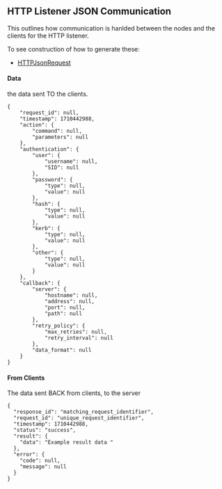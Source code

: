## HTTP Listener JSON Communication

This outlines how communication is hanlded between the nodes and the clients for the HTTP listener. 

To see construction of how to generate these:

 - [HTTPJsonRequest](../../../Server/Plugins/ListenerHTTP/HTTPJsonRequest.md)

#### Data
the data sent TO the clients. 
```
{
    "request_id": null,      
    "timestamp": 1710442988, 
    "action": {
        "command": null,     
        "parameters": null   
    },
    "authentication": {      
        "user": {
            "username": null,
            "SID": null      
        },
        "password": {        
            "type": null,    
            "value": null    
        },
        "hash": {
            "type": null,    
            "value": null
        },
        "kerb": {
            "type": null,
            "value": null
        },
        "other": {
            "type": null,
            "value": null
        }
    },
    "callback": {
        "server": {
            "hostname": null,
            "address": null,
            "port": null,
            "path": null
        },
        "retry_policy": {
            "max_retries": null,
            "retry_interval": null
        },
        "data_format": null
    }
}

```


#### From Clients
The data sent BACK from clients, to the server
```
{
  "response_id": "matching_request_identifier",
  "request_id": "unique_request_identifier",
  "timestamp": 1710442988,
  "status": "success",
  "result": {
    "data": "Example result data "
  },
  "error": {
    "code": null,
    "message": null
  }
}

```